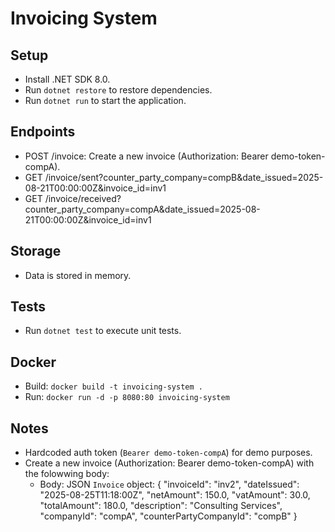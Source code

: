 # Invoicing System

## Setup
- Install .NET SDK 8.0.
- Run `dotnet restore` to restore dependencies.
- Run `dotnet run` to start the application.

## Endpoints
- POST /invoice: Create a new invoice (Authorization: Bearer demo-token-compA).
- GET /invoice/sent?counter_party_company=compB&date_issued=2025-08-21T00:00:00Z&invoice_id=inv1
- GET /invoice/received?counter_party_company=compA&date_issued=2025-08-21T00:00:00Z&invoice_id=inv1

## Storage
- Data is stored in memory.

## Tests
- Run `dotnet test` to execute unit tests.

## Docker
- Build: `docker build -t invoicing-system .`
- Run: `docker run -d -p 8080:80 invoicing-system`

## Notes
- Hardcoded auth token (`Bearer demo-token-compA`) for demo purposes.
- Create a new invoice (Authorization: Bearer demo-token-compA) with the folowwing body:
  - Body: JSON `Invoice` object: 
    {
      "invoiceId": "inv2",
      "dateIssued": "2025-08-25T11:18:00Z",
      "netAmount": 150.0,
      "vatAmount": 30.0,
      "totalAmount": 180.0,
      "description": "Consulting Services",
      "companyId": "compA",
      "counterPartyCompanyId": "compB"
    }